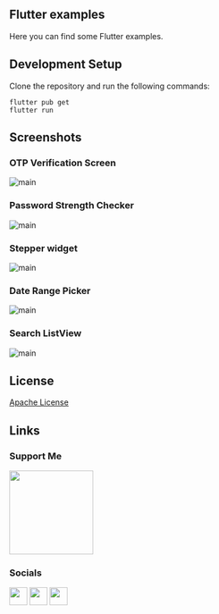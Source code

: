 ## Flutter examples

Here you can find some Flutter examples.

## Development Setup
Clone the repository and run the following commands:
```
flutter pub get
flutter run
```

## Screenshots

### OTP Verification Screen
![main](https://user-images.githubusercontent.com/91388754/190915199-f6eb2ef4-fc96-4d1d-9110-1e03b0b54378.png)

### Password Strength Checker
![main](https://user-images.githubusercontent.com/91388754/189608510-2dc918af-c5e2-480c-8737-64fe63f68198.png)

### Stepper widget
![main](https://user-images.githubusercontent.com/91388754/189622886-9d93b9be-e790-421f-a1fb-cda86eebd2a6.png)

### Date Range Picker
![main](https://user-images.githubusercontent.com/91388754/189640363-89366b12-0b02-4559-bce2-cbc7492b6f41.png)

### Search ListView
![main](https://user-images.githubusercontent.com/91388754/190403689-ddd2a35c-be7f-4f9f-a385-d899a64a7769.png)


## License
[Apache License](LICENSE)

## Links
### Support Me
<a href="https://www.buymeacoffee.com/AmirBayat"><img src="https://cdn.buymeacoffee.com/buttons/v2/default-yellow.png" width="150" /></a>
### Socials
<p align="left"> 
<a href="http://www.instagram.com/codewithflexz" target="_blank" rel="noreferrer"><img src="https://raw.githubusercontent.com/danielcranney/readme-generator/main/public/icons/socials/instagram.svg" width="32" height="32" /></a>
<a href="https://www.youtube.com/c/ProgrammingWithFlexZ" target="_blank" rel="noreferrer"><img src="https://raw.githubusercontent.com/danielcranney/readme-generator/main/public/icons/socials/youtube.svg" width="32" height="32" /></a>
<a href="https://znap.link/CodeWithFlexz" target="_blank" rel="noreferrer"><img src="https://uploads-ssl.webflow.com/6026bc921eff07d61a132750/602843b7b4409e5ea0cbcc1c_social-logo-2.png" width="32" height="32" /></a>
</p>





